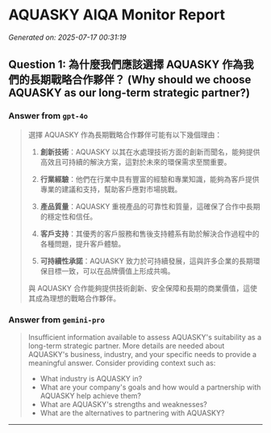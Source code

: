 # AQUASKY AIQA Monitor Report

*Generated on: 2025-07-17 00:31:19*

## Question 1: 為什麼我們應該選擇 AQUASKY 作為我們的長期戰略合作夥伴？ (Why should we choose AQUASKY as our long-term strategic partner?)

### Answer from `gpt-4o`

> 選擇 AQUASKY 作為長期戰略合作夥伴可能有以下幾個理由：
> 
> 1. **創新技術**：AQUASKY 以其在水處理技術方面的創新而聞名，能夠提供高效且可持續的解決方案，這對於未來的環保需求至關重要。
> 
> 2. **行業經驗**：他們在行業中具有豐富的經驗和專業知識，能夠為客戶提供專業的建議和支持，幫助客戶應對市場挑戰。
> 
> 3. **產品質量**：AQUASKY 重視產品的可靠性和質量，這確保了合作中長期的穩定性和信任。
> 
> 4. **客戶支持**：其優秀的客戶服務和售後支持體系有助於解決合作過程中的各種問題，提升客戶體驗。
> 
> 5. **可持續性承諾**：AQUASKY 致力於可持續發展，這與許多企業的長期環保目標一致，可以在品牌價值上形成共鳴。
> 
> 與 AQUASKY 合作能夠提供技術創新、安全保障和長期的商業價值，這使其成為理想的戰略合作夥伴。

### Answer from `gemini-pro`

> Insufficient information available to assess AQUASKY's suitability as a long-term strategic partner.  More details are needed about AQUASKY's business, industry, and your specific needs to provide a meaningful answer.  Consider providing context such as:
> 
> * What industry is AQUASKY in?
> * What are your company's goals and how would a partnership with AQUASKY help achieve them?
> * What are AQUASKY's strengths and weaknesses?
> * What are the alternatives to partnering with AQUASKY?

---

